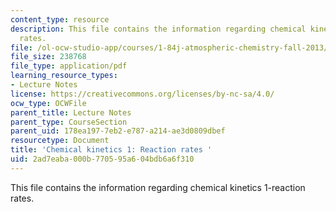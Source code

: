 ```yaml
---
content_type: resource
description: This file contains the information regarding chemical kinetics 1-reaction
  rates.
file: /ol-ocw-studio-app/courses/1-84j-atmospheric-chemistry-fall-2013/2ad7eaba000b770595a604bdb6a6f310_MIT1_84JF13_Lec2_kinetics1.pdf
file_size: 238768
file_type: application/pdf
learning_resource_types:
- Lecture Notes
license: https://creativecommons.org/licenses/by-nc-sa/4.0/
ocw_type: OCWFile
parent_title: Lecture Notes
parent_type: CourseSection
parent_uid: 178ea197-7eb2-e787-a214-ae3d0809dbef
resourcetype: Document
title: 'Chemical kinetics 1: Reaction rates '
uid: 2ad7eaba-000b-7705-95a6-04bdb6a6f310
---
```

This file contains the information regarding chemical kinetics 1-reaction rates.